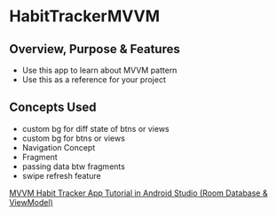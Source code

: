 # HabitTrackerMVVM

## Overview, Purpose & Features
- Use this app to learn about MVVM pattern
- Use this as a reference for your project

## Concepts Used
- custom bg for diff state of btns or views
- custom bg for btns or views
- Navigation Concept
- Fragment
- passing data btw fragments
- swipe refresh feature

[MVVM Habit Tracker App Tutorial in Android Studio (Room Database & ViewModel)](https://youtu.be/haquRxlKOXw "Named link title")
